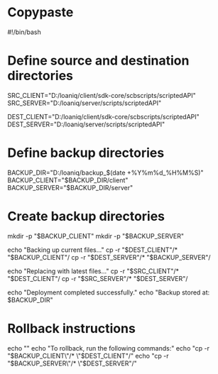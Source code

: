 # Copypaste

#!/bin/bash

# Define source and destination directories
SRC_CLIENT="D:/loaniq/client/sdk-core/scbscripts/scriptedAPI"
SRC_SERVER="D:/loaniq/server/scripts/scriptedAPI"

DEST_CLIENT="D:/loaniq/client/sdk-core/scbscripts/scriptedAPI"
DEST_SERVER="D:/loaniq/server/scripts/scriptedAPI"

# Define backup directories
BACKUP_DIR="D:/loaniq/backup_$(date +%Y%m%d_%H%M%S)"
BACKUP_CLIENT="$BACKUP_DIR/client"
BACKUP_SERVER="$BACKUP_DIR/server"

# Create backup directories
mkdir -p "$BACKUP_CLIENT"
mkdir -p "$BACKUP_SERVER"

echo "Backing up current files..."
cp -r "$DEST_CLIENT"/* "$BACKUP_CLIENT"/
cp -r "$DEST_SERVER"/* "$BACKUP_SERVER"/

echo "Replacing with latest files..."
cp -r "$SRC_CLIENT"/* "$DEST_CLIENT"/
cp -r "$SRC_SERVER"/* "$DEST_SERVER"/

echo "Deployment completed successfully."
echo "Backup stored at: $BACKUP_DIR"

# Rollback instructions
echo ""
echo "To rollback, run the following commands:"
echo "cp -r \"$BACKUP_CLIENT\"/* \"$DEST_CLIENT\"/"
echo "cp -r \"$BACKUP_SERVER\"/* \"$DEST_SERVER\"/"
